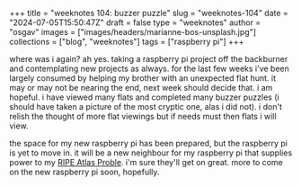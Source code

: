 
+++
title = "weeknotes 104: buzzer puzzle"
slug = "weeknotes-104"
date = "2024-07-05T15:50:47Z"
draft = false
type = "weeknotes"
author = "osgav"
images = ["images/headers/marianne-bos-unsplash.jpg"]
collections = ["blog", "weeknotes"]
tags = ["raspberry pi"]
+++

where was i again? ah yes. taking a raspberry pi project off the backburner and contemplating new projects as always. for the last few weeks i've been largely consumed by helping my brother with an unexpected flat hunt. it may or may not be nearing the end, next week should decide that. i am hopeful. i have viewed many flats and completed many buzzer puzzles (i should have taken a picture of the most cryptic one, alas i did not). i don't relish the thought of more flat viewings but if needs must then flats i will view.

the space for my new raspberry pi has been prepared, but the raspberry pi is yet to move in. it will be a new neighbour for my raspberry pi that supplies power to my [RIPE Atlas Proble](/blog/ripe-atlas-network.html). i'm sure they'll get on great. more to come on the new raspberry pi soon, hopefully.

<!--more-->
